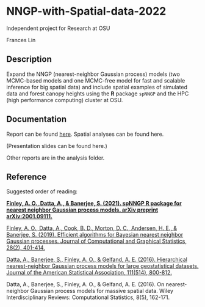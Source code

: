 # NNGP-with-Spatial-data-2022
Independent project for Research at OSU

Frances Lin

## Description 

Expand the NNGP (nearest-neighbor Gaussian process) models (two MCMC-based models and one MCMC-free model for fast and scalable inference for big spatial data) and include spatial examples of simulated data and forest canopy heights using the **R** package `spNNGP` and the HPC (high performance computing) cluster at OSU. 


## Documentation

Report can be found [here](https://github.com/franceslinyc/NNGP-with-Spatial-data-2022/blob/main/reporting/Lin_NNGP.pdf). Spatial analyses can be found here.

(Presentation slides can be found here.)

Other reports are in the analysis folder.


## Reference 

Suggested order of reading:

**[Finley, A. O., Datta, A., & Banerjee, S. (2021). spNNGP R package for nearest neighbor Gaussian process models. arXiv preprint arXiv:2001.09111.](https://arxiv.org/pdf/2001.09111.pdf)**

[Finley, A. O., Datta, A., Cook, B. D., Morton, D. C., Andersen, H. E., & Banerjee, S. (2019). Efficient algorithms for Bayesian nearest neighbor Gaussian processes. Journal of Computational and Graphical Statistics, 28(2), 401-414.](https://www.tandfonline.com/doi/pdf/10.1080/10618600.2018.1537924?casa_token=e1zdEo4SFaMAAAAA:1T8cnBqo1e1JygQJ7JEQtilnnlgWJ5JWKaC6PxhPt3ihdKBa47MWCOr0HhMIXhJVHXB08qGPfmDH)

[Datta, A., Banerjee, S., Finley, A. O., & Gelfand, A. E. (2016). Hierarchical nearest-neighbor Gaussian process models for large geostatistical datasets. Journal of the American Statistical Association, 111(514), 800-812.](https://www.tandfonline.com/doi/pdf/10.1080/01621459.2015.1044091?casa_token=0YOH387RhS0AAAAA:_-Jx4-It1wTYjPK5LTcblA8uJ6gwTnFxpmMat3vbyzgGnQMxnWoR3yjDDN0SdpSF8JV2y8m_ATNo)

Datta, A., Banerjee, S., Finley, A. O., & Gelfand, A. E. (2016). On nearest‐neighbor Gaussian process models for massive spatial data. Wiley Interdisciplinary Reviews: Computational Statistics, 8(5), 162-171.



